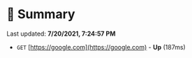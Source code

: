 # 📖 Summary
Last updated: **7/20/2021, 7:24:57 PM**

- `GET` [https://google.com](https://google.com) - **Up** (187ms)
